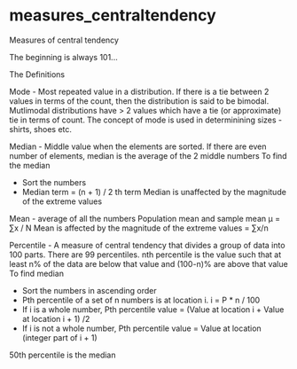 # measures_centraltendency
Measures of central tendency


The beginning is always 101...

The Definitions

Mode - Most repeated value in a distribution. If there is a tie between 2 values in terms of the count, then the distribution is said to be bimodal. Mutlimodal distributions have > 2 values which have a tie (or approximate) tie in terms of count.
The concept of mode is used in determinining sizes - shirts, shoes etc.

Median - Middle value when the elements are sorted. If there are even number of elements, median is the average of the 2 middle numbers
To find the median
- Sort the numbers
- Median term = (n + 1) / 2 th term
Median is unaffected by the magnitude of the extreme values


Mean - average of all the numbers
Population mean and sample mean µ = ∑x / N
Mean is affected by the magnitude of the extreme values = ∑x/n

Percentile - A measure of central tendency that divides a group of data into 100 parts. There are 99 percentiles.
nth percentile is the value such that at least n% of the data are below that value and (100-n)% are above that value
To find median
- Sort the numbers in ascending order
- Pth percentile of a set of n numbers is at location i. i = P * n / 100
- If i is a whole number, Pth percentile value = (Value at location i + Value at location i + 1) /2
- If i is not a whole number, Pth percentile value = Value at location (integer part of i + 1)

50th percentile is the median


